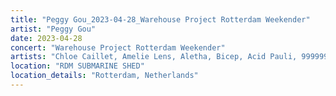 ```yaml
---
title: "Peggy Gou_2023-04-28_Warehouse Project Rotterdam Weekender"
artist: "Peggy Gou"
date: 2023-04-28
concert: "Warehouse Project Rotterdam Weekender"
artists: "Chloe Caillet, Amelie Lens, Aletha, Bicep, Acid Pauli, 999999999"
location: "RDM SUBMARINE SHED"
location_details: "Rotterdam, Netherlands"
---
```

